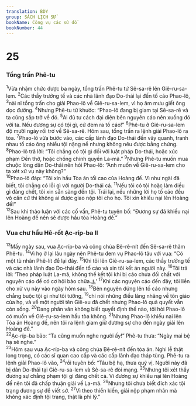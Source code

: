```yaml
---
translation: BDY
group: SÁCH LỊCH SỬ
bookName: Công vụ các sứ đồ 
bookNumber: 44
---
```


<div class="title"><h1>25</h1><h3>Tổng trấn Phê-tu</h3></div>
<span class="verse cong_25_1"><sup>1</sup>Vừa nhậm chức được ba ngày, tổng trấn Phê-tu tứ Sê-sa-rê lên Giê-ru-sa-lem. </span>
<span class="verse cong_25_2"><sup>2</sup>Các thầy trưởng tế và các nhà lãnh đạo Do-thái lại đến tố cáo Phao-lô, </span>
<span class="verse cong_25_3"><sup>3</sup>nài nỉ tổng trấn cho giải Phao-lô về Giê-ru-sa-lem, vì họ âm mưu giết ông dọc đường. </span>
<span class="verse cong_25_4"><sup>4</sup>Nhưng Phê-tu từ khước: “Phao-lô đang bị giam tại Sê-sa-rê và ta cũng sắp trở về đó. </span>
<span class="verse cong_25_5"><sup>5</sup>Ai đủ tư cách đại diện bên nguyên cáo nên xuống đó với ta. Nếu đương sự có tội gì, cứ đem ra tố cáo!” </span>
<span class="verse cong_25_6"><sup>6</sup>Phê-tu ở Giê-ru-sa-lem độ mười ngày rồi trở về Sê-sa-rê. Hôm sau, tổng trấn ra lệnh giải Phao-lô ra tòa. </span>
<span class="verse cong_25_7"><sup>7</sup>Phao-lô vừa bước vào, các cấp lãnh đạo Do-thái đến vây quanh, tranh nhau tố cáo ông nhiều tội nặng nề nhưng không nêu được bằng chứng. </span>
<span class="verse cong_25_8"><sup>8</sup>Phao-lô trả lời: “Tôi chẳng có tội gì đối với luật pháp Do-thái, hoặc xúc phạm Đền thờ, hoặc chống chính quyền La-mã.” </span>
<span class="verse cong_25_9"><sup>9</sup>Nhưng Phê-tu muốn mua chuộc lòng dân Do-thái nên hỏi Phao-lô: “Anh muốn về Giê-ru-sa-lem cho ta xét xử vụ này không?” <br/></span>
<span class="verse cong_25_10"><sup>10</sup>Phao-lô đáp: “Tôi xin hầu Tòa án tối cao của Hoàng đế. Vì như ngài đã biết, tôi chẳng có lỗi gì với người Do-thái cả. </span>
<span class="verse cong_25_11"><sup>11</sup>Nếu tôi có tội hoặc làm điều gì đáng chết, tôi xin sẵn sàng đền tội. Trái lại, nếu những lời họ tố cáo đều vô căn cứ thì không ai được giao nộp tôi cho họ. Tôi xin khiếu nại lên Hoàng đế!”<br/></span>
<span class="verse cong_25_12"><sup>12</sup>Sau khi thảo luận với các cố vấn, Phê-tu tuyên bố: “Đương sự đã khiếu nại lên Hoàng đế nên sẽ được hầu tòa Hoàng đế.”</span>
<div class="title"><h3>Vua chư hầu Hê-rốt Ạc-ríp-ba II</h3></div>
<span class="verse cong_25_13"><sup>13</sup>Mấy ngày sau, vua Ạc-ríp-ba và công chúa Bê-rê-nít đến Sê-sa-rê thăm Phê-tu. </span>
<span class="verse cong_25_14"><sup>14</sup>Vì họ ở lại lâu ngày nên Phê-tu đem vụ Phao-lô tâu với vua: “Có một tù nhân Phê-lít để lại đây. </span>
<span class="verse cong_25_15"><sup>15</sup>Khi tôi lên Giê-ru-sa-lem, các thầy trưởng tế và các nhà lãnh đạo Do-thái đến tố cáo và xin tôi kết án người này. </span>
<span class="verse cong_25_16"><sup>16</sup>Tôi trả lời: ‘Theo pháp luật La-mã, không thể kết tội khi bị cáo chưa đối chất với nguyên cáo để có cơ hội bào chữa.<a href="#" data-toggle="tooltip" data-placement="bottom" title="Nt về lời tố cáo">⚓</a>’ </span>
<span class="verse cong_25_17"><sup>17</sup>Khi các nguyên cáo đến đây, tôi liền cho xử vụ này vào ngày hôm sau. </span>
<span class="verse cong_25_18"><sup>18</sup>Bên nguyên đứng lên tố cáo nhưng chẳng buộc tội gì như tôi tưởng, </span>
<span class="verse cong_25_19"><sup>19</sup>chỉ nói những điều lăng nhăng về tôn giáo của họ, và về một người tên Giê-xu đã chết nhưng Phao-lô quả quyết vẫn còn sống. </span>
<span class="verse cong_25_20"><sup>20</sup>Đang phân vân không biết quyết định thế nào, tôi hỏi Phao-lô có muốn về Giê-ru-sa-lem hầu tòa không. </span>
<span class="verse cong_25_21"><sup>21</sup>Nhưng Phao-lô khiếu nại lên Tòa án Hoàng đế, nên tôi ra lệnh giam giữ đương sự cho đến ngày giải lên Hoàng đế.”<br/></span>
<span class="verse cong_25_22"><sup>22</sup>Ạc-ríp-ba bảo: “Ta cũng muốn nghe người ấy!” Phê-tu thưa: “Ngày mai bệ hạ sẽ nghe.”<br/></span>
<span class="verse cong_25_23"><sup>23</sup>Hôm sau vua Ạc-ríp-ba và công chúa Bê-rê-nít đến tòa án. Nghi lễ thật long trọng, có các sĩ quan cao cấp và các cấp lãnh đạo tháp tùng. Phê-tu ra lệnh giải Phao-lô vào, </span>
<span class="verse cong_25_24"><sup>24</sup>rồi tuyên bố: “Tâu bệ hạ, thưa quý vị. Người này đã bị dân Do-thái tại Giê-ru-sa-lem và Sê-sa-rê đòi mạng. </span>
<span class="verse cong_25_25"><sup>25</sup>Nhưng tôi xét thấy đương sự chẳng phạm tội gì đáng chết cả. Vì đương sự khiếu nại lên Hoàng đế nên tôi đã chấp thuận giải về La-mã. </span>
<span class="verse cong_25_26"><sup>26</sup>Nhưng tôi chưa biết đích xác tội trạng đương sự để viết sớ. </span>
<span class="verse cong_25_27"><sup>27</sup>Vì theo thiển kiến, giải nộp phạm nhân mà không xác định tội trạng, thật là phi lý.”</span>

